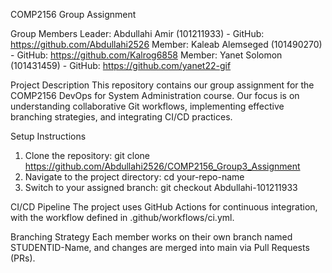 COMP2156 Group Assignment

Group Members
Leader: Abdullahi Amir (101211933) - GitHub: https://github.com/Abdullahi2526
Member: Kaleab Alemseged (101490270) - GitHub: https://github.com/Kalrog6858
Member: Yanet Solomon (101431459) - GitHub: https://github.com/yanet22-gif

Project Description
This repository contains our group assignment for the COMP2156 DevOps for System Administration course. Our focus is on understanding collaborative Git workflows, implementing effective branching strategies, and integrating CI/CD practices.

Setup Instructions

1. Clone the repository:
   git clone https://github.com/Abdullahi2526/COMP2156_Group3_Assignment
2. Navigate to the project directory:
   cd your-repo-name
3. Switch to your assigned branch:
   git checkout Abdullahi-101211933

CI/CD Pipeline
The project uses GitHub Actions for continuous integration, with the workflow defined in .github/workflows/ci.yml.

Branching Strategy
Each member works on their own branch named STUDENTID-Name, and changes are merged into main via Pull Requests (PRs).
